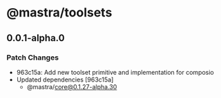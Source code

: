 # @mastra/toolsets

## 0.0.1-alpha.0

### Patch Changes

- 963c15a: Add new toolset primitive and implementation for composio
- Updated dependencies [963c15a]
  - @mastra/core@0.1.27-alpha.30
